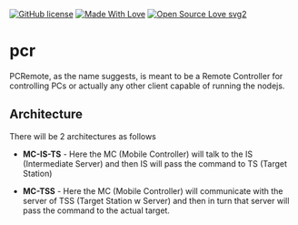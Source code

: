 [![GitHub license](https://img.shields.io/badge/License-MIT-blue.svg)](https://github.com/codotronix/pcr/blob/master/LICENSE)
[![Made With Love](https://img.shields.io/badge/Made%20With-Love-orange.svg)](https://github.com/codotronix/pcr)
[![Open Source Love svg2](https://badges.frapsoft.com/os/v2/open-source.svg?v=103)](https://github.com/codotronix/pcr)

# pcr
PCRemote, as the name suggests, is meant to be a Remote Controller for controlling PCs or actually any other client capable of running the nodejs.

## Architecture
There will be 2 architectures as follows

- **MC-IS-TS** - Here the MC (Mobile Controller) will talk to the IS (Intermediate Server) and then IS will pass the command to TS (Target Station)

- **MC-TSS** - Here the MC (Mobile Controller) will communicate with the server of TSS (Target Station w Server) and then in turn that server will pass the command to the actual target.


